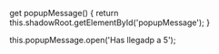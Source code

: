 get popupMessage() {
    return this.shadowRoot.getElementById('popupMessage');
  }


this.popupMessage.open('Has llegadp a 5');